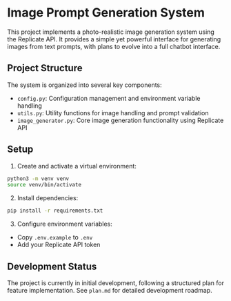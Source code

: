 # Image Prompt Generation System

This project implements a photo-realistic image generation system using the Replicate API. It provides a simple yet powerful interface for generating images from text prompts, with plans to evolve into a full chatbot interface.

## Project Structure

The system is organized into several key components:
- `config.py`: Configuration management and environment variable handling
- `utils.py`: Utility functions for image handling and prompt validation
- `image_generator.py`: Core image generation functionality using Replicate API

## Setup

1. Create and activate a virtual environment:
```bash
python3 -m venv venv
source venv/bin/activate
```

2. Install dependencies:
```bash
pip install -r requirements.txt
```

3. Configure environment variables:
- Copy `.env.example` to `.env`
- Add your Replicate API token

## Development Status

The project is currently in initial development, following a structured plan for feature implementation. See `plan.md` for detailed development roadmap.